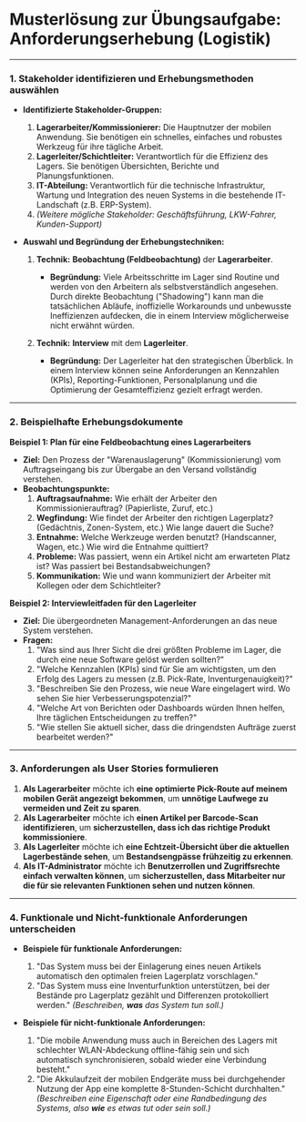 # **Musterlösung zur Übungsaufgabe: Anforderungserhebung (Logistik)**

---

### **1. Stakeholder identifizieren und Erhebungsmethoden auswählen**

*   **Identifizierte Stakeholder-Gruppen:**
    1.  **Lagerarbeiter/Kommissionierer:** Die Hauptnutzer der mobilen Anwendung. Sie benötigen ein schnelles, einfaches und robustes Werkzeug für ihre tägliche Arbeit.
    2.  **Lagerleiter/Schichtleiter:** Verantwortlich für die Effizienz des Lagers. Sie benötigen Übersichten, Berichte und Planungsfunktionen.
    3.  **IT-Abteilung:** Verantwortlich für die technische Infrastruktur, Wartung und Integration des neuen Systems in die bestehende IT-Landschaft (z.B. ERP-System).
    4.  *(Weitere mögliche Stakeholder: Geschäftsführung, LKW-Fahrer, Kunden-Support)*

*   **Auswahl und Begründung der Erhebungstechniken:**

    1.  **Technik:** **Beobachtung (Feldbeobachtung)** der **Lagerarbeiter**.
        *   **Begründung:** Viele Arbeitsschritte im Lager sind Routine und werden von den Arbeitern als selbstverständlich angesehen. Durch direkte Beobachtung ("Shadowing") kann man die tatsächlichen Abläufe, inoffizielle Workarounds und unbewusste Ineffizienzen aufdecken, die in einem Interview möglicherweise nicht erwähnt würden.

    2.  **Technik:** **Interview** mit dem **Lagerleiter**.
        *   **Begründung:** Der Lagerleiter hat den strategischen Überblick. In einem Interview können seine Anforderungen an Kennzahlen (KPIs), Reporting-Funktionen, Personalplanung und die Optimierung der Gesamteffizienz gezielt erfragt werden.

---

### **2. Beispielhafte Erhebungsdokumente**

**Beispiel 1: Plan für eine Feldbeobachtung eines Lagerarbeiters**

*   **Ziel:** Den Prozess der "Warenauslagerung" (Kommissionierung) vom Auftragseingang bis zur Übergabe an den Versand vollständig verstehen.
*   **Beobachtungspunkte:**
    1.  **Auftragsaufnahme:** Wie erhält der Arbeiter den Kommissionierauftrag? (Papierliste, Zuruf, etc.)
    2.  **Wegfindung:** Wie findet der Arbeiter den richtigen Lagerplatz? (Gedächtnis, Zonen-System, etc.) Wie lange dauert die Suche?
    3.  **Entnahme:** Welche Werkzeuge werden benutzt? (Handscanner, Wagen, etc.) Wie wird die Entnahme quittiert?
    4.  **Probleme:** Was passiert, wenn ein Artikel nicht am erwarteten Platz ist? Was passiert bei Bestandsabweichungen?
    5.  **Kommunikation:** Wie und wann kommuniziert der Arbeiter mit Kollegen oder dem Schichtleiter?

**Beispiel 2: Interviewleitfaden für den Lagerleiter**

*   **Ziel:** Die übergeordneten Management-Anforderungen an das neue System verstehen.
*   **Fragen:**
    1.  "Was sind aus Ihrer Sicht die drei größten Probleme im Lager, die durch eine neue Software gelöst werden sollten?"
    2.  "Welche Kennzahlen (KPIs) sind für Sie am wichtigsten, um den Erfolg des Lagers zu messen (z.B. Pick-Rate, Inventurgenauigkeit)?"
    3.  "Beschreiben Sie den Prozess, wie neue Ware eingelagert wird. Wo sehen Sie hier Verbesserungspotenzial?"
    4.  "Welche Art von Berichten oder Dashboards würden Ihnen helfen, Ihre täglichen Entscheidungen zu treffen?"
    5.  "Wie stellen Sie aktuell sicher, dass die dringendsten Aufträge zuerst bearbeitet werden?"

---

### **3. Anforderungen als User Stories formulieren**

1.  **Als Lagerarbeiter** möchte ich **eine optimierte Pick-Route auf meinem mobilen Gerät angezeigt bekommen**, um **unnötige Laufwege zu vermeiden und Zeit zu sparen**.
2.  **Als Lagerarbeiter** möchte ich **einen Artikel per Barcode-Scan identifizieren**, um **sicherzustellen, dass ich das richtige Produkt kommissioniere**.
3.  **Als Lagerleiter** möchte ich **eine Echtzeit-Übersicht über die aktuellen Lagerbestände sehen**, um **Bestandsengpässe frühzeitig zu erkennen**.
4.  **Als IT-Administrator** möchte ich **Benutzerrollen und Zugriffsrechte einfach verwalten können**, um **sicherzustellen, dass Mitarbeiter nur die für sie relevanten Funktionen sehen und nutzen können**.

---

### **4. Funktionale und Nicht-funktionale Anforderungen unterscheiden**

*   **Beispiele für funktionale Anforderungen:**
    1.  "Das System muss bei der Einlagerung eines neuen Artikels automatisch den optimalen freien Lagerplatz vorschlagen."
    2.  "Das System muss eine Inventurfunktion unterstützen, bei der Bestände pro Lagerplatz gezählt und Differenzen protokolliert werden."
    *(Beschreiben, **was** das System tun soll.)*

*   **Beispiele für nicht-funktionale Anforderungen:**
    1.  "Die mobile Anwendung muss auch in Bereichen des Lagers mit schlechter WLAN-Abdeckung offline-fähig sein und sich automatisch synchronisieren, sobald wieder eine Verbindung besteht."
    2.  "Die Akkulaufzeit der mobilen Endgeräte muss bei durchgehender Nutzung der App eine komplette 8-Stunden-Schicht durchhalten."
    *(Beschreiben eine Eigenschaft oder eine Randbedingung des Systems, also **wie** es etwas tut oder sein soll.)*
